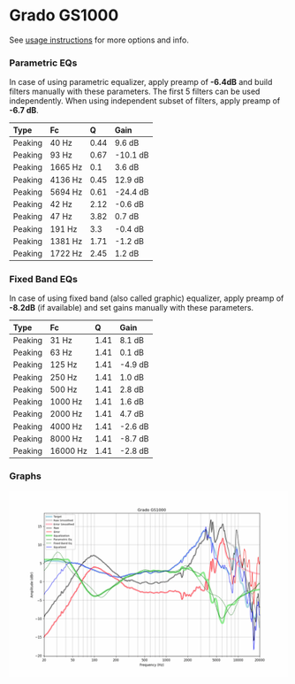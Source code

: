 # Grado GS1000
See [usage instructions](https://github.com/jaakkopasanen/AutoEq#usage) for more options and info.

### Parametric EQs
In case of using parametric equalizer, apply preamp of **-6.4dB** and build filters manually
with these parameters. The first 5 filters can be used independently.
When using independent subset of filters, apply preamp of **-6.7 dB**.

| Type    | Fc      |    Q | Gain     |
|:--------|:--------|:-----|:---------|
| Peaking | 40 Hz   | 0.44 | 9.6 dB   |
| Peaking | 93 Hz   | 0.67 | -10.1 dB |
| Peaking | 1665 Hz | 0.1  | 3.6 dB   |
| Peaking | 4136 Hz | 0.45 | 12.9 dB  |
| Peaking | 5694 Hz | 0.61 | -24.4 dB |
| Peaking | 42 Hz   | 2.12 | -0.6 dB  |
| Peaking | 47 Hz   | 3.82 | 0.7 dB   |
| Peaking | 191 Hz  | 3.3  | -0.4 dB  |
| Peaking | 1381 Hz | 1.71 | -1.2 dB  |
| Peaking | 1722 Hz | 2.45 | 1.2 dB   |

### Fixed Band EQs
In case of using fixed band (also called graphic) equalizer, apply preamp of **-8.2dB**
(if available) and set gains manually with these parameters.

| Type    | Fc       |    Q | Gain    |
|:--------|:---------|:-----|:--------|
| Peaking | 31 Hz    | 1.41 | 8.1 dB  |
| Peaking | 63 Hz    | 1.41 | 0.1 dB  |
| Peaking | 125 Hz   | 1.41 | -4.9 dB |
| Peaking | 250 Hz   | 1.41 | 1.0 dB  |
| Peaking | 500 Hz   | 1.41 | 2.8 dB  |
| Peaking | 1000 Hz  | 1.41 | 1.6 dB  |
| Peaking | 2000 Hz  | 1.41 | 4.7 dB  |
| Peaking | 4000 Hz  | 1.41 | -2.6 dB |
| Peaking | 8000 Hz  | 1.41 | -8.7 dB |
| Peaking | 16000 Hz | 1.41 | -2.8 dB |

### Graphs
![](./Grado%20GS1000.png)